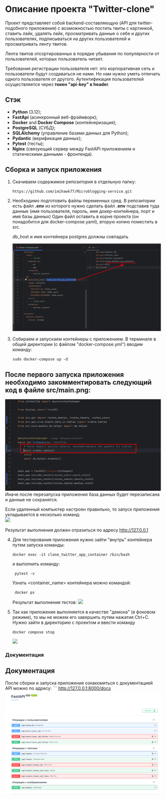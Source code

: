 # Описание проекта "Twitter-clone"
Проект представляет собой backend-составляющую (API для twitter-подобного приложения) с 
возможностью постить твиты с картинкой, ставить лайк, удалять лайк, просматривать данные 
о себе и других пользователях, подписываться на других пользователей и просматривать ленту твитов.

Лента твитов отсортированных в порядке убывания по популярности от пользователей, которых 
пользователь читает.

Требования регистрации пользователя нет: это корпоративная сеть и пользователи будут 
создаваться не нами. Но нам нужно уметь отличать одного пользователя от другого.
Аутентификация пользователей осуществляется через **токен "api-key" в header**.

## Стэк
* **Python** (3.12);
* **FastApi** (асинхронный веб-фрэймворк);
* **Docker** and **Docker Compose** (контейнеризация);
* **PostgreSQL** (СУБД);
* **SQLAlchemy** (управление базами данных для Python);
* **Pydantic** (верификация данных);
* **Pytest** (тесты);
* **Nginx** (связующий сервер между FastAPI приложением и статическими данными - фронтенда).

## Сборка и запуск приложения

1. Скачиваем содержимое репозитория в отдельную папку:
    ```
    https://github.com/imihawk77/Microblogging-service.git
    ```
2. Необходимо подготовить файлы переменных сред. В репозитории есть файл **.env** из которого 
   нужно сделать файл **.env** подставив туда данные (имя пользователя, пароль, имя докер-контейнера,
   порт и имя базы данных) 
   Один файл оставить в корне проекта (он понадобится для docker-compose.yaml), вторую копию поместить
   в src.
   
   db_host и имя контейнера postgres должны совпадать

   ![](/screenshots/db_host.png) 


3. Собираем и запускаем контейнеры с приложением. В терминале в общей директории (с файлом "docker-compose.yml") 
вводим команду:
    ```
    sudo docker-compose up -d
    ```

## После первого запуска приложения необходимо закомментировать следующий код в файле src/main.png:
   ![](/screenshots/main.png)  
   Иначе после перезапуска приложения база данных будет перезаписана и данные не сохранятся.

   Если удаленный компьютер настроен правильно, то запуск приложения укладывается в 
   несколько команд:  
![](/screenshots/docker_up.png)

   Результат выполнения должен отразиться по адресу http://127.0.0.1


4. Для тестирования приложения нужно зайти "внутрь" контейнера путем запуска команды:
    ```
    docker exec -it clone_twitter_app_container /bin/bash
    ```
   и выполнить команду:
   ```
    pytest -v
    ```
   Узнать <container_name> контейнера можно командой:
   ```
    docker ps 
    ```

   Результат выполнения тестов:
   ![](/screenshots/pytest.png)
5. Так как приложение выполняется в качестве "демона" (в фоновом режиме), то мы не можем его завершить 
   путем нажатия Ctrl+C. Нужно зайти в директорию с проектом и ввести команду
    ```
    docker compose stop 
    ```
   ![](/screenshots/docker_stop.png)
### Документация
## Документация

После сборки и запуска приложения ознакомиться с документацией API можно по адресу:
    ```
    http://127.0.0.1:8000/docs
![](/screenshots/documentation.png)
